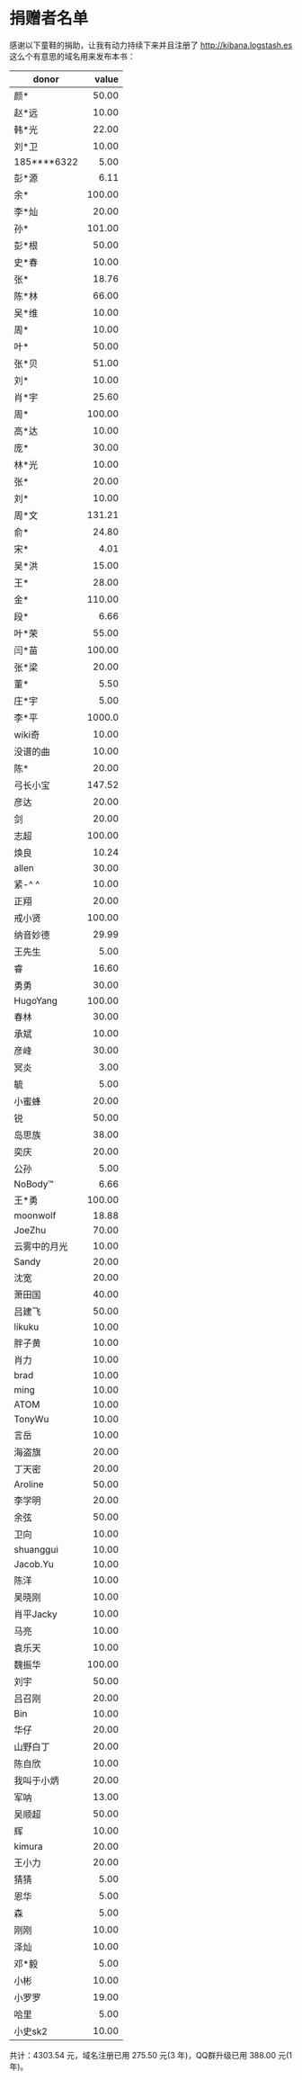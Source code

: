 捐赠者名单
===============

感谢以下童鞋的捐助，让我有动力持续下来并且注册了 <http://kibana.logstash.es> 这么个有意思的域名用来发布本书：

|donor      | value|
|-----------|-----:|
|颜*        | 50.00|
|赵*远      | 10.00|
|韩*光      | 22.00|
|刘*卫      | 10.00|
|185****6322|  5.00|
|彭*源      |  6.11|
|余*        |100.00|
|李*灿      | 20.00|
|孙*        |101.00|
|彭*根      | 50.00|
|史*春      | 10.00|
|张*        | 18.76|
|陈*林      | 66.00|
|吴*维      | 10.00|
|周*        | 10.00|
|叶*        | 50.00|
|张*贝      | 51.00|
|刘*        | 10.00|
|肖*宇      | 25.60|
|周*        |100.00|
|高*达      | 10.00|
|庞*        | 30.00|
|林*光      | 10.00|
|张*        | 20.00|
|刘*        | 10.00|
|周*文      |131.21|
|俞*        | 24.80|
|宋*        |  4.01|
|吴*洪      | 15.00|
|王*        | 28.00|
|金*        |110.00|
|段*        |  6.66|
|叶*荣      | 55.00|
|闫*苗      |100.00|
|张*梁      | 20.00|
|董*        |  5.50|
|庄*宇      |  5.00|
|李*平      |1000.0|
|wiki奇     | 10.00|
|没谱的曲   | 10.00|
|陈*        | 20.00|
|弓长小宝   |147.52|
|彦达       | 20.00|
|剑         | 20.00|
|志超       |100.00|
|焕良       | 10.24|
|allen      | 30.00|
|紧-^ ^     | 10.00|
|正翔       | 20.00|
|戒小贤     |100.00|
|纳音妙德   | 29.99|
|王先生     |  5.00|
|睿         | 16.60|
|勇勇       | 30.00|
|HugoYang   |100.00|
|春林       | 30.00|
|承斌       | 10.00|
|彦峰       | 30.00|
|冥炎       |  3.00|
|毓         |  5.00|
|小蜜蜂     | 20.00|
|锐         | 50.00|
|岛思族     | 38.00|
|奕庆       | 20.00|
|公孙       |  5.00|
|NoBody™    |  6.66|
|王*勇      |100.00|
|moonwolf   | 18.88|
|JoeZhu      | 70.00|
|云雾中的月光| 10.00|
|Sandy       | 20.00|
|沈宽        | 20.00|
|萧田国      | 40.00|
|吕建飞      | 50.00|
|likuku      | 10.00|
|胖子黄      | 10.00|
|肖力        | 10.00|
|brad        | 10.00|
|ming        | 10.00|
|ATOM        | 10.00|
|TonyWu      | 10.00|
|言岳        | 10.00|
|海盗旗      | 20.00|
|丁天密      | 20.00|
|Aroline     | 50.00|
|李学明      | 20.00|
|余弦        | 50.00|
|卫向        | 10.00|
|shuanggui   | 10.00|
|Jacob.Yu    | 10.00|
|陈洋        | 10.00|
|吴晓刚      | 10.00|
|肖平Jacky   | 10.00|
|马亮        | 10.00|
|袁乐天      | 10.00|
|魏振华      |100.00|
|刘宇        | 50.00|
|吕召刚      | 20.00|
|Bin         | 10.00|
|华仔        | 20.00|
|山野白丁    | 20.00|
|陈自欣      | 10.00|
|我叫于小炳  | 20.00|
|军呐        | 13.00|
|吴顺超      | 50.00|
|辉          | 10.00|
|kimura      | 20.00|
|王小力      | 20.00|
|猜猜        |  5.00|
|恩华        |  5.00|
|森          |  5.00|
|刚刚        | 10.00|
|泽灿        | 10.00|
|邓*毅       |  5.00|
|小彬        | 10.00|
|小罗罗      | 19.00|
|哈里        |  5.00|
|小史sk2     | 10.00|

共计：4303.54 元，域名注册已用 275.50 元(3 年)，QQ群升级已用 388.00 元(1 年)。
